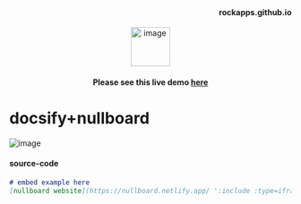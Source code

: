 <br/>

<h4 align="right"> rockapps.github.io </h3>

<p align="center">
 <img src="https://cdn-icons-png.flaticon.com/512/1600/1600856.png" alt="image" width="70px">
</p>


<h4 align="center"> Please see this live demo <a href="https://docsify-nullboard.netlify.app/"> here </a> </h3>

# docsify+nullboard
<img src="https://user-images.githubusercontent.com/123137817/213945042-0826ff1f-3dd0-4f8f-a61a-3b106ed688d1.png" alt="image"/>

#### source-code

```markdown
# embed example here
[nullboard website](https://nullboard.netlify.app/ ':include :type=iframe width=100% height=400px')
```
